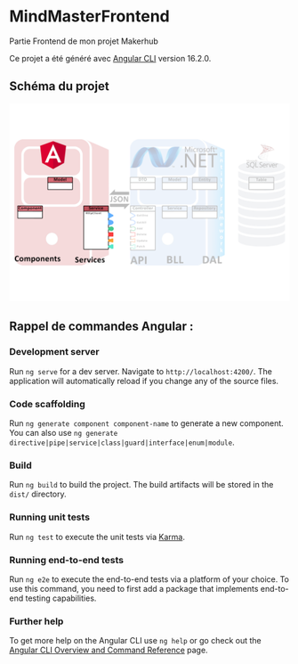 # MindMasterFrontend

Partie Frontend de mon projet Makerhub

Ce projet a été généré avec [Angular CLI](https://github.com/angular/angular-cli) version 16.2.0.

## Schéma du projet

<img width="1000" alt="Schéma du projet avec un focus sur la partie Backend" src="https://github.com/RobinPecheurTechnobel/Mind-Master-Frontend/blob/assets/Schema-projet-FEFocused.png">

## Rappel de commandes Angular :
### Development server

Run `ng serve` for a dev server. Navigate to `http://localhost:4200/`. The application will automatically reload if you change any of the source files.

### Code scaffolding

Run `ng generate component component-name` to generate a new component. You can also use `ng generate directive|pipe|service|class|guard|interface|enum|module`.

### Build

Run `ng build` to build the project. The build artifacts will be stored in the `dist/` directory.

### Running unit tests

Run `ng test` to execute the unit tests via [Karma](https://karma-runner.github.io).

### Running end-to-end tests

Run `ng e2e` to execute the end-to-end tests via a platform of your choice. To use this command, you need to first add a package that implements end-to-end testing capabilities.

### Further help

To get more help on the Angular CLI use `ng help` or go check out the [Angular CLI Overview and Command Reference](https://angular.io/cli) page.
